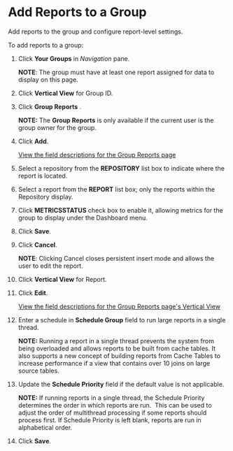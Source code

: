 # Add Reports to a Group

Add reports to the group and configure report-level settings.

To add reports to a group:

1.  Click **Your Groups** in *Navigation* pane.
    
    <span style="font-weight: bold;">NOTE</span>: The group must have at
    least one report assigned for data to display on this page.

2.  Click **Vertical View** for Group ID.

3.  Click **Group Reports** .
    
    **NOTE:** The <span style="font-weight: bold;">Group Reports</span>
    is only available if the current user is the group owner for the
    group.

4.  Click **Add**.
    
    [View the field descriptions for the Group Reports
    page](../Page_Desc/Group_Reports_H.htm)

5.  Select a repository from the **REPOSITORY** list box to indicate
    where the report is located.

6.  Select a report from the **REPORT** list box; only the reports
    within the Repository display.

7.  Click **METRICS**<span style="font-weight: bold;">STATUS</span>
    check box to enable it, allowing metrics for the group to display
    under the Dashboard menu.

8.  Click **Save**.

9.  Click **Cancel**.
    
    <span style="font-weight: bold;">NOTE</span>: Clicking Cancel closes
    persistent insert mode and allows the user to edit the report.

10. Click **Vertical View** for Report.

11. Click **Edit**.
    
    [View the field descriptions for the Group Reports page's Vertical
    View](../Page_Desc/Group_Reports_H.htm)

12. Enter a schedule in **Schedule Group** field to run large reports in
    a single thread.
    
    **NOTE:** Running a report in a single thread prevents the system
    from being overloaded and allows reports to be built from cache
    tables. It also supports a new concept of building reports from
    Cache Tables to increase performance if a view that contains over 10
    joins on large source tables.

13. Update the **Schedule Priority** field if the default value is not
    applicable. 
    
    **NOTE:** If running reports in a single thread, the Schedule
    Priority determines the order in which reports are run.  This can be
    used to adjust the order of multithread processing if some reports
    should process first. If Schedule Priority is left blank, reports
    are run in alphabetical order.

14. Click **Save**.
